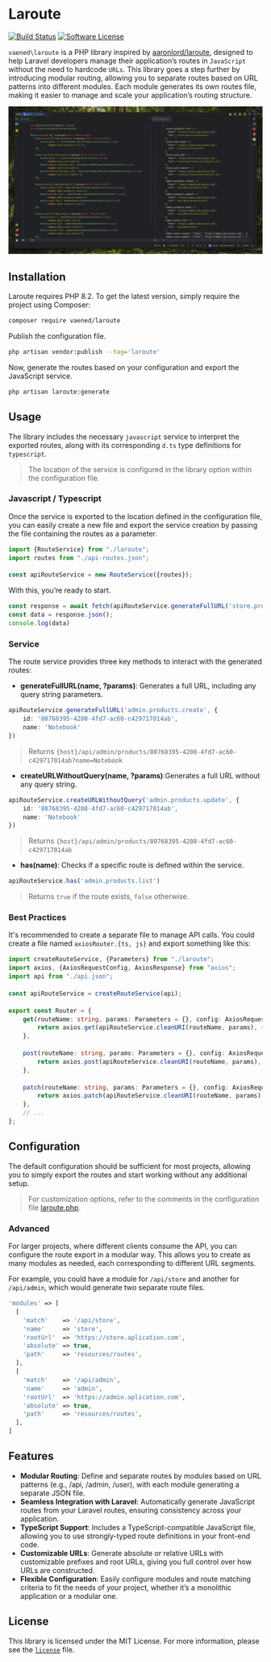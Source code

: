# Laroute

[![Build Status](https://github.com/vaened/laroute/actions/workflows/tests.yml/badge.svg)](https://github.com/vaened/laroute/actions?query=workflow:Tests) [![Software License](https://img.shields.io/badge/license-MIT-brightgreen.svg?style=flat-square)](license)

`vaened\laroute` is a PHP library inspired by [aaronlord/laroute](https://github.com/aaronlord/laroute), designed to help Laravel developers
manage their application’s routes in `JavaScript` without the need to hardcode `URLs`. This library goes a step further by introducing
modular routing, allowing you to separate routes based on URL patterns into different modules. Each module generates its own routes file,
making it easier to manage and scale your application’s routing structure.

![routes-example](./.github/images/routes-example.jpg)

## Installation

Laroute requires PHP 8.2. To get the latest version, simply require the project using Composer:

```bash
composer require vaened/laroute
```

Publish the configuration file.

```bash
php artisan vendor:publish --tag='laroute'
```

Now, generate the routes based on your configuration and export the JavaScript service.

```bash
php artisan laroute:generate
```

## Usage

The library includes the necessary `javascript` service to interpret the exported routes, along with its corresponding `d.ts` type
definitions
for `typescript`.

> The location of the service is configured in the library option within the configuration file.

### Javascript / Typescript

Once the service is exported to the location defined in the configuration file, you can easily create a new file and export the service
creation by passing the file containing the routes as a parameter.

```typescript
import {RouteService} from "./laroute";
import routes from "./api-routes.json";

const apiRouteService = new RouteService({routes});
```

With this, you’re ready to start.

```typescript
const response = await fetch(apiRouteService.generateFullURL('store.products.lists'))
const data = response.json();
console.log(data)
```

### Service

The route service provides three key methods to interact with the generated routes:

- **generateFullURL(name, ?params)**: Generates a full URL, including any query string parameters.

```typescript
apiRouteService.generateFullURL('admin.products.create', {
    id: '80768395-4208-4fd7-ac60-c429717014ab',
    name: 'Notebook'
})
```

> Returns `{host}/api/admin/products/80768395-4208-4fd7-ac60-c429717014ab?name=Notebook`

- **createURLWithoutQuery(name, ?params)**:Generates a full URL without any query string.

```typescript
apiRouteService.createURLWithoutQuery('admin.products.update', {
    id: '80768395-4208-4fd7-ac60-c429717014ab',
    name: 'Notebook'
})
```

> Returns `{host}/api/admin/products/80768395-4208-4fd7-ac60-c429717014ab`

- **has(name)**: Checks if a specific route is defined within the service.

```typescript
apiRouteService.has('admin.products.list')
```

> Returns `true` if the route exists, `false` otherwise.

### Best Practices

It's recommended to create a separate file to manage API calls. You could create a file named `axiosRouter.{ts, js}` and export something
like this:

```typescript
import createRouteService, {Parameters} from "./laroute";
import axios, {AxiosRequestConfig, AxiosResponse} from "axios";
import api from "./api.json";

const apiRouteService = createRouteService(api);

export const Router = {
    get(routeName: string, params: Parameters = {}, config: AxiosRequestConfig = {}) {
        return axios.get(apiRouteService.cleanURI(routeName, params), {params, ...config});
    },

    post(routeName: string, params: Parameters = {}, config: AxiosRequestConfig = {}) {
        return axios.post(apiRouteService.cleanURI(routeName, params), params, config);
    },

    patch(routeName: string, params: Parameters = {}, config: AxiosRequestConfig = {}) {
        return axios.patch(apiRouteService.cleanURI(routeName, params), params, config);
    },
    // ...
};
```

## Configuration

The default configuration should be sufficient for most projects, allowing you to simply export the routes and start working without any
additional setup.

> For customization options, refer to the comments in the configuration file [laroute.php](./config/laroute.php).

### Advanced

For larger projects, where different clients consume the API, you can configure the route export in a modular way. This allows you to create
as many modules as needed, each corresponding to different URL segments.

For example, you could have a module for `/api/store` and another for `/api/admin`, which would generate two separate route files.

```php
'modules' => [
  [  
    'match'    => '/api/store',
    'name'     => 'store',
    'rootUrl'  => 'https://store.aplication.com',  
    'absolute' => true,
    'path'     => 'resources/routes',
  ],  
  [  
    'match'    => '/api/admin',
    'name'     => 'admin',
    'rootUrl'  => 'https://admin.aplication.com',
    'absolute' => true,
    'path'     => 'resources/routes',
  ],
]
```

## Features

- **Modular Routing**: Define and separate routes by modules based on URL patterns (e.g., /api, /admin, /user), with each module generating
  a separate JSON file.
- **Seamless Integration with Laravel**: Automatically generate JavaScript routes from your Laravel routes, ensuring consistency across your
  application.
- **TypeScript Support**: Includes a TypeScript-compatible JavaScript file, allowing you to use strongly-typed route definitions in your
  front-end code.
- **Customizable URLs**: Generate absolute or relative URLs with customizable prefixes and root URLs, giving you full control over how URLs
  are constructed.
- **Flexible Configuration**: Easily configure modules and route matching criteria to fit the needs of your project, whether it’s a
  monolithic application or a modular one.

## License

This library is licensed under the MIT License. For more information, please see the [`license`](./license) file.